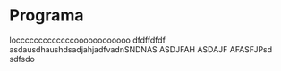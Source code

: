 Programa
========
locccccccccccccoooooooooooo
dfdffdfdf
asdausdhaushdsadjahjadfvadnSNDNAS
ASDJFAH
ASDAJF
AFASFJPsd
sdfsdo